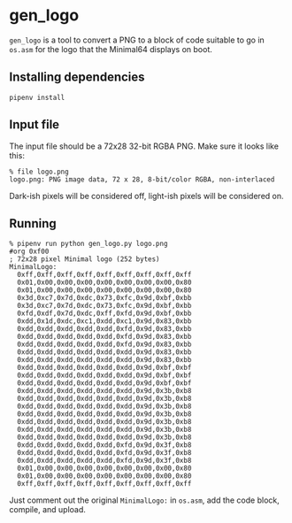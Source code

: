 # gen\_logo

`gen_logo` is a tool to convert a PNG to a block of code suitable to go in
`os.asm` for the logo that the Minimal64 displays on boot.

## Installing dependencies

```
pipenv install
```

## Input file

The input file should be a 72x28 32-bit RGBA PNG. Make sure it looks like this:

```
% file logo.png
logo.png: PNG image data, 72 x 28, 8-bit/color RGBA, non-interlaced
```

Dark-ish pixels will be considered off, light-ish pixels will be considered on.

## Running

```
% pipenv run python gen_logo.py logo.png
#org 0xf00
; 72x28 pixel Minimal logo (252 bytes)
MinimalLogo:
  0xff,0xff,0xff,0xff,0xff,0xff,0xff,0xff,0xff
  0x01,0x00,0x00,0x00,0x00,0x00,0x00,0x00,0x80
  0x01,0x00,0x00,0x00,0x00,0x00,0x00,0x00,0x80
  0x3d,0xc7,0x7d,0xdc,0x73,0xfc,0x9d,0xbf,0xbb
  0x3d,0xc7,0x7d,0xdc,0x73,0xfc,0x9d,0xbf,0xbb
  0xfd,0xdf,0x7d,0xdc,0xff,0xfd,0x9d,0xbf,0xbb
  0xdd,0x1d,0xdc,0xc1,0xdd,0xc1,0x9d,0x83,0xbb
  0xdd,0xdd,0xdd,0xdd,0xdd,0xfd,0x9d,0x83,0xbb
  0xdd,0xdd,0xdd,0xdd,0xdd,0xfd,0x9d,0x83,0xbb
  0xdd,0xdd,0xdd,0xdd,0xdd,0xfd,0x9d,0x83,0xbb
  0xdd,0xdd,0xdd,0xdd,0xdd,0xdd,0x9d,0x83,0xbb
  0xdd,0xdd,0xdd,0xdd,0xdd,0xdd,0x9d,0x83,0xbb
  0xdd,0xdd,0xdd,0xdd,0xdd,0xdd,0x9d,0xbf,0xbf
  0xdd,0xdd,0xdd,0xdd,0xdd,0xdd,0x9d,0xbf,0xbf
  0xdd,0xdd,0xdd,0xdd,0xdd,0xdd,0x9d,0xbf,0xbf
  0xdd,0xdd,0xdd,0xdd,0xdd,0xdd,0x9d,0x3b,0xb8
  0xdd,0xdd,0xdd,0xdd,0xdd,0xdd,0x9d,0x3b,0xb8
  0xdd,0xdd,0xdd,0xdd,0xdd,0xdd,0x9d,0x3b,0xb8
  0xdd,0xdd,0xdd,0xdd,0xdd,0xdd,0x9d,0x3b,0xb8
  0xdd,0xdd,0xdd,0xdd,0xdd,0xdd,0x9d,0x3b,0xb8
  0xdd,0xdd,0xdd,0xdd,0xdd,0xdd,0x9d,0x3b,0xb8
  0xdd,0xdd,0xdd,0xdd,0xdd,0xdd,0x9d,0x3b,0xb8
  0xdd,0xdd,0xdd,0xdd,0xdd,0xfd,0x9d,0x3f,0xb8
  0xdd,0xdd,0xdd,0xdd,0xdd,0xfd,0x9d,0x3f,0xb8
  0xdd,0xdd,0xdd,0xdd,0xdd,0xfd,0x9d,0x3f,0xb8
  0x01,0x00,0x00,0x00,0x00,0x00,0x00,0x00,0x80
  0x01,0x00,0x00,0x00,0x00,0x00,0x00,0x00,0x80
  0xff,0xff,0xff,0xff,0xff,0xff,0xff,0xff,0xff
```

Just comment out the original `MinimalLogo:` in `os.asm`, add the code block,
compile, and upload.
